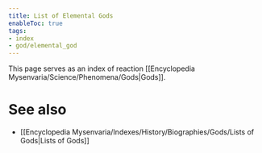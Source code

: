 ```yaml
---
title: List of Elemental Gods
enableToc: true
tags:
- index
- god/elemental_god
---
```


This page serves as an index of reaction [[Encyclopedia Mysenvaria/Science/Phenomena/Gods|Gods]].

# See also
- [[Encyclopedia Mysenvaria/Indexes/History/Biographies/Gods/Lists of Gods|Lists of Gods]]
